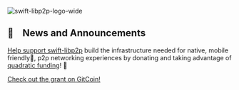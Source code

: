![swift-libp2p-logo-wide](https://user-images.githubusercontent.com/32753167/172018420-5bd4f06b-8604-4949-bb12-7521fbbe54e0.png)

## 📢 &nbsp;&nbsp; News and Announcements 
[Help support swift-libp2p](https://gitcoin.co/grants/6069/swift-libp2p) build the infrastructure needed for native, mobile friendly📱, p2p networking experiences by donating and taking advantage of [quadratic funding](https://wtfisqf.com/?grant=&grant=&grant=&grant=&match=1000)! 🤙

[Check out the grant on GitCoin!](https://gitcoin.co/grants/6069/swift-libp2p)
